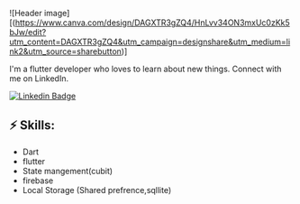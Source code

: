 ![Header image][(https://www.canva.com/design/DAGXTR3gZQ4/HnLvv34ON3mxUc0zKk5bJw/edit?utm_content=DAGXTR3gZQ4&utm_campaign=designshare&utm_medium=link2&utm_source=sharebutton)]
<!-- You can create your own header images using Canva, it has a lot of templates. If you do, use the following link https://www.canva.com/join/celeriac-tread-jellyfish -->
I'm a flutter developer who loves to learn about new things. Connect with me on LinkedIn.


[![Linkedin Badge](https://img.shields.io/badge/-LinkedIn-blue?style=flat-square&logo=Linkedin&logoColor=white&link=https://www.linkedin.com/in/jayrajroshan/)](www.linkedin.com/in/mohamed-hazem-12951625a)



## ⚡ Skills:
- Dart
- flutter
- State mangement(cubit) 
- firebase
- Local Storage (Shared prefrence,sqllite)
